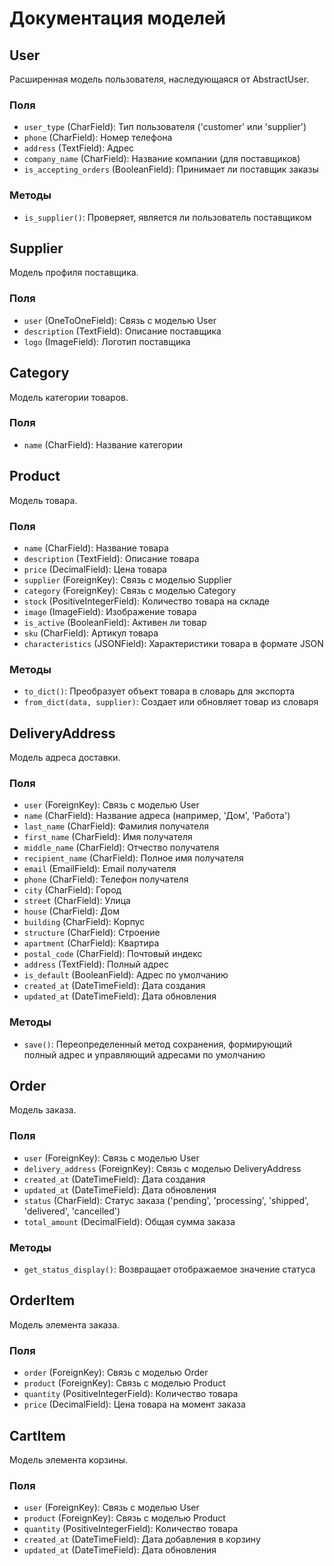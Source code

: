 # Документация моделей

## User

Расширенная модель пользователя, наследующаяся от AbstractUser.

### Поля

- `user_type` (CharField): Тип пользователя ('customer' или 'supplier')
- `phone` (CharField): Номер телефона
- `address` (TextField): Адрес
- `company_name` (CharField): Название компании (для поставщиков)
- `is_accepting_orders` (BooleanField): Принимает ли поставщик заказы

### Методы

- `is_supplier()`: Проверяет, является ли пользователь поставщиком

## Supplier

Модель профиля поставщика.

### Поля

- `user` (OneToOneField): Связь с моделью User
- `description` (TextField): Описание поставщика
- `logo` (ImageField): Логотип поставщика

## Category

Модель категории товаров.

### Поля

- `name` (CharField): Название категории

## Product

Модель товара.

### Поля

- `name` (CharField): Название товара
- `description` (TextField): Описание товара
- `price` (DecimalField): Цена товара
- `supplier` (ForeignKey): Связь с моделью Supplier
- `category` (ForeignKey): Связь с моделью Category
- `stock` (PositiveIntegerField): Количество товара на складе
- `image` (ImageField): Изображение товара
- `is_active` (BooleanField): Активен ли товар
- `sku` (CharField): Артикул товара
- `characteristics` (JSONField): Характеристики товара в формате JSON

### Методы

- `to_dict()`: Преобразует объект товара в словарь для экспорта
- `from_dict(data, supplier)`: Создает или обновляет товар из словаря

## DeliveryAddress

Модель адреса доставки.

### Поля

- `user` (ForeignKey): Связь с моделью User
- `name` (CharField): Название адреса (например, 'Дом', 'Работа')
- `last_name` (CharField): Фамилия получателя
- `first_name` (CharField): Имя получателя
- `middle_name` (CharField): Отчество получателя
- `recipient_name` (CharField): Полное имя получателя
- `email` (EmailField): Email получателя
- `phone` (CharField): Телефон получателя
- `city` (CharField): Город
- `street` (CharField): Улица
- `house` (CharField): Дом
- `building` (CharField): Корпус
- `structure` (CharField): Строение
- `apartment` (CharField): Квартира
- `postal_code` (CharField): Почтовый индекс
- `address` (TextField): Полный адрес
- `is_default` (BooleanField): Адрес по умолчанию
- `created_at` (DateTimeField): Дата создания
- `updated_at` (DateTimeField): Дата обновления

### Методы

- `save()`: Переопределенный метод сохранения, формирующий полный адрес и управляющий адресами по умолчанию

## Order

Модель заказа.

### Поля

- `user` (ForeignKey): Связь с моделью User
- `delivery_address` (ForeignKey): Связь с моделью DeliveryAddress
- `created_at` (DateTimeField): Дата создания
- `updated_at` (DateTimeField): Дата обновления
- `status` (CharField): Статус заказа ('pending', 'processing', 'shipped', 'delivered', 'cancelled')
- `total_amount` (DecimalField): Общая сумма заказа

### Методы

- `get_status_display()`: Возвращает отображаемое значение статуса

## OrderItem

Модель элемента заказа.

### Поля

- `order` (ForeignKey): Связь с моделью Order
- `product` (ForeignKey): Связь с моделью Product
- `quantity` (PositiveIntegerField): Количество товара
- `price` (DecimalField): Цена товара на момент заказа

## CartItem

Модель элемента корзины.

### Поля

- `user` (ForeignKey): Связь с моделью User
- `product` (ForeignKey): Связь с моделью Product
- `quantity` (PositiveIntegerField): Количество товара
- `created_at` (DateTimeField): Дата добавления в корзину
- `updated_at` (DateTimeField): Дата обновления